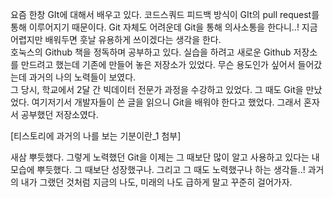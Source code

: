 요즘 한창 GIt에 대해서 배우고 있다. 코드스쿼드 피드백 방식이 GIt의 pull request를 통해 이루어지기 때문이다. Git 자체도 어려운데 Git을 통해 의사소통을 한다니..! 지금 어렵지만 배워두면 훗날 유용하게 쓰이겠다는 생각을 한다. <br>
호눅스의 Github 책을 정독하며 공부하고 있다. 실습을 하려고 새로운 Github 저장소를 만드려고 했는데 기존에 만들어 놓은 저장소가 있었다. 무슨 용도인가 싶어서 들어갔는데 과거의 나의 노력들이 보였다.<br>
그 당시, 학교에서 2달 간 빅데이터 전문가 과정을 수강하고 있었다. 그 때도 Git을 만났었다. 여기저기서 개발자들이 쓴 글을 읽으니 Git을 배워야 한다고 했었다. 그래서 혼자서 공부했던 저장소였다.<br>

[티스토리에 과거의 나를 보는 기분이란_1 첨부]

새삼 뿌듯했다. 그렇게 노력했던 Git을 이제는 그 때보단 많이 알고 사용하고 있다는 내 모습에 뿌듯했다. 그 때보단 성장했구나. 그리고 그 때도 노력했구나 하는 생각들..! 과거의 내가 그랬던 것처럼 지금의 나도, 미래의 나도 급하게 말고 꾸준히 걸어가자.
